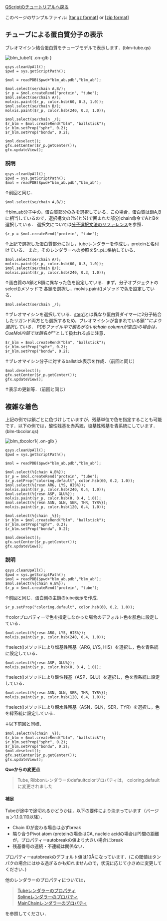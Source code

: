 [QScriptのチュートリアルへ戻る](../../../Documents/QScriptのチュートリアル/)



このページのサンプルファイル:
[[tar.gz format](http://prdownloads.sourceforge.net/cuemol/qscript-tutorial-2.tar.gz?download)] or
[[zip format](http://prdownloads.sourceforge.net/cuemol/qscript-tutorial-2.zip?download)]

## チューブによる蛋白質分子の表示

ブレオマイシン結合蛋白質をチューブモデルで表示します．(blm-tube.qs) 


![blm_tube1](../../../assets/images/Documents/QScriptのチュートリアル/Step2/blm_tube1.png){ .on-glb }

```
qsys.cleanUpAll();
$pwd = sys.getScriptPath();

$mol = readPDB($pwd+"blm_ab.pdb","blm_ab");

$mol.select(se/chain A,B/);
$r_p = $mol.createRend("protein", "tube");
$mol.select(se/chain A/);
molvis.paint($r_p, color.hsb(60, 0.3, 1.0));
$mol.select(se/chain B/);
molvis.paint($r_p, color.hsb(240, 0.3, 1.0));

$mol.select(se/chain _/);
$r_blm = $mol.createRend("blm", "ballstick");
$r_blm.setProp("sphr", 0.2);
$r_blm.setProp("bondw", 0.2);

$mol.deselect();
gfx.setCenter($r_p.getCenter());
gfx.updateView();
```

### 説明
```
qsys.cleanUpAll();
$pwd = sys.getScriptPath();
$mol = readPDB($pwd+"blm_ab.pdb","blm_ab");
```
↑前回と同じ．

```
$mol.select(se/chain A,B/);
```
↑blm_ab分子中の，蛋白質部分のみを選択している．この場合，蛋白質は鎖A,Bに相当しているので，選択構文の(%{と%}で囲まれた部分)chain命令でAとBを選択している．
選択文については[分子選択文法のリファレンス](../../../Documents/MolSelSyntax)を参照．

```
$r_p = $mol.createRend("protein", "tube");
```
↑上記で選択した蛋白質部分に対し，tubeレンダラーを作成し，proteinと名付けている． また，そのレンダラーへの参照を$r_pに格納している． 
```
$mol.select(se/chain A/);
molvis.paint($r_p, color.hsb(60, 0.3, 1.0));
$mol.select(se/chain B/);
molvis.paint($r_p, color.hsb(240, 0.3, 1.0));
```
↑蛋白質のA鎖とB鎖に異なった色を設定している．まず，分子オブジェクトのselect()メソッドで 各鎖を選択し，molvis.paint()メソッドで色を設定している． 

```
$mol.select(se/chain _/);
```
↑ブレオマイシンを選択している．[step1](../../../Documents/QScriptのチュートリアル/Step1)とは異なり蛋白質ダイマーに2分子結合したリガンド両方とも選択するため，ブレオマイシンが含まれている鎖"_"により選択している． PDBファイル中で鎖名がない(chain columnが空白)の場合は， CueMol内部では鎖名が"_"として扱われる点に注意．
```
$r_blm = $mol.createRend("blm", "ballstick");
$r_blm.setProp("sphr", 0.2);
$r_blm.setProp("bondw", 0.2);
```
↑ブレオマイシン分子に対するballstick表示を作成．（前回と同じ）
```
$mol.deselect();
gfx.setCenter($r_p.getCenter());
gfx.updateView();
```
↑表示の更新等．（前回と同じ）

## 複雑な着色
上記の例では鎖ごとに色づけしていますが，残基単位で色を指定することも可能です．以下の例では，酸性残基を赤系統，塩基性残基を青系統にしています．(blm-tbcolor.qs)


![blm_tbcolor1](../../../assets/images/Documents/QScriptのチュートリアル/Step2/blm_tbcolor1.png){ .on-glb }

```
qsys.cleanUpAll();
$pwd = sys.getScriptPath();

$mol = readPDB($pwd+"blm_ab.pdb","blm_ab");

$mol.select(%{chain A,B%});
$r_p = $mol.createRend("protein", "tube");
$r_p.setProp("coloring.default", color.hsb(60, 0.2, 1.0));
$mol.select(%{resn ARG, LYS, HIS%});
molvis.paint($r_p, color.hsb(240, 0.4, 1.0));
$mol.select(%{resn ASP, GLU%});
molvis.paint($r_p, color.hsb(0, 0.4, 1.0));
$mol.select(%{resn ASN, GLN, SER, THR, TYR%});
molvis.paint($r_p, color.hsb(120, 0.4, 1.0));

$mol.select(%{chain _%});
$r_blm = $mol.createRend("blm", "ballstick");
$r_blm.setProp("sphr", 0.2);
$r_blm.setProp("bondw", 0.2);

$mol.deselect();
gfx.setCenter($r_p.getCenter());
gfx.updateView();
```
### 説明
```   
qsys.cleanUpAll();
$pwd = sys.getScriptPath();
$mol = readPDB($pwd+"blm_ab.pdb","blm_ab");
$mol.select(%{chain A,B%});
$r_p = $mol.createRend("protein", "tube");
```
↑前回と同じ．蛋白側の主鎖のtube表示を作成．

```
$r_p.setProp("coloring.default", color.hsb(60, 0.2, 1.0));
```
↑colorプロパティーで色を指定しなかった場合のデフォルト色を肌色に設定している．

```
$mol.select(%{resn ARG, LYS, HIS%});
molvis.paint($r_p, color.hsb(240, 0.4, 1.0));
```
↑select()メソッドにより塩基性残基（ARG, LYS, HIS）を選択し，色を青系統に設定している． 
```
$mol.select(%{resn ASP, GLU%});
molvis.paint($r_p, color.hsb(0, 0.4, 1.0));
```
↑select()メソッドにより酸性残基（ASP，GLU）を選択し，色を赤系統に設定している． 
```
$mol.select(%{resn ASN, GLN, SER, THR, TYR%});
molvis.paint($r_p, color.hsb(120, 0.4, 1.0));
```
↑select()メソッドにより親水性残基（ASN，GLN，SER，TYR）を選択し，色を緑系統に設定している． 

↓以下前回と同様．
```
$mol.select(%{chain _%});
$r_blm = $mol.createRend("blm", "ballstick");
$r_blm.setProp("sphr", 0.2);
$r_blm.setProp("bondw", 0.2);
$mol.deselect();
gfx.setCenter($r_p.getCenter());
gfx.updateView();
```

**Queからの変更点**

>Tube, Ribbonレンダラーのdefaultcolorプロパティは， coloring.defaultに変更されました

#### 補足
Tubeが途中で途切れるかどうかは，以下の要件により決まっています（バージョン1.1.0.110以降）．

*  Chain IDが変わる場合は必ずbreak
*  隣り合うPivot atom (proteinの場合はCA, nucleic acidの場合はP)間の距離が，プロパティーautobreakの値より大きい場合にbreak
*  残基番号の連続・不連続は関係ない．

プロパティーautobreakのデフォルト値は10Åになっています．(この閾値はタンパクの場合にはゆる過ぎるかも知れませんので，状況に応じて小さめに変更してください．)

他のレンダラーのプロパティについては，

>[Tubeレンダラーのプロパティ](../../../Ref/molvis/TubeRenderer)<br/>
[Splineレンダラーのプロパティ](../../../Ref/molvis/SplineRenderer)<br/>
[MainChainレンダラーのプロパティ](../../../Ref/molstr/MainChainRenderer)

を参照してください．